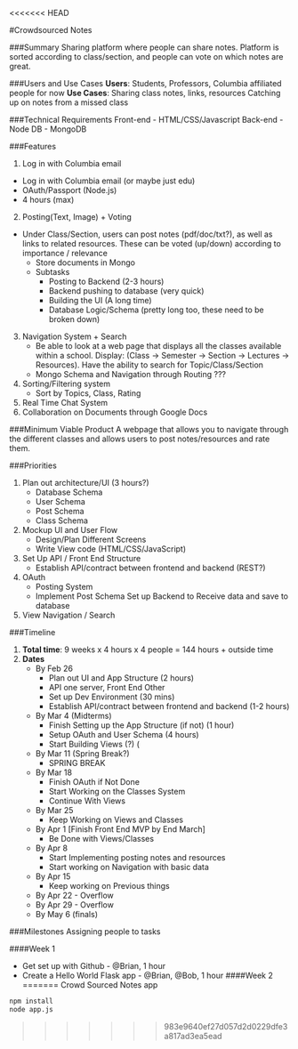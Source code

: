 <<<<<<< HEAD

#Crowdsourced Notes

###Summary
Sharing platform where people can share notes. Platform is sorted according to class/section, and people can vote on which notes are great.

###Users and Use Cases
**Users**: Students, Professors, Columbia affiliated people for now
**Use Cases**:
Sharing class notes, links, resources
Catching up on notes from a missed class

###Technical Requirements
Front-end - HTML/CSS/Javascript
Back-end - Node
DB - MongoDB

###Features
1. Log in with Columbia email
  - Log in with Columbia email (or maybe just edu)
  - OAuth/Passport (Node.js)
  - 4 hours (max)
2. Posting(Text, Image) + Voting
 - Under Class/Section, users can post notes (pdf/doc/txt?), as well as links to related resources. These can be voted (up/down) according to importance / relevance
	- Store documents in Mongo
	- Subtasks
		- Posting to Backend (2-3 hours)
		- Backend pushing to database (very quick)
		- Building the UI (A long time)
		- Database Logic/Schema (pretty long too, these need to be broken down)
3. Navigation System + Search
	- Be able to look at a web page that displays all the classes available within a school. Display: (Class -> Semester -> Section -> Lectures -> Resources). Have the ability to search for Topic/Class/Section
	- Mongo Schema and Navigation through Routing
 ???
4. Sorting/Filtering system
	- Sort by Topics, Class, Rating
5. Real Time Chat System
6. Collaboration on Documents through Google Docs

###Minimum Viable Product
A webpage that allows you to navigate through the different classes and allows users to post notes/resources and rate them.


###Priorities
1. Plan out architecture/UI (3 hours?)
	- Database Schema
	- User Schema
	- Post Schema
	- Class Schema
2. Mockup UI and User Flow
	- Design/Plan Different Screens
	- Write View code (HTML/CSS/JavaScript)
3. Set Up API / Front End Structure
	- Establish API/contract between frontend and backend (REST?)
4. OAuth
	- Posting System
	- Implement Post Schema
Set up Backend to Receive data and save to database
5. View Navigation / Search


###Timeline
1. **Total time**: 9 weeks x 4 hours x 4 people = 144 hours + outside time
2. **Dates**
	- By Feb 26
		- Plan out UI and App Structure (2 hours)
		- API one server, Front End Other
		- Set up Dev Environment (30 mins)
		- Establish API/contract between frontend and backend (1-2 hours)
	- By Mar 4 (Midterms)
		- Finish Setting up the App Structure (if not) (1 hour)
		- Setup OAuth and User Schema (4 hours)
		- Start Building Views (?) (
	- By Mar 11 (Spring Break?)
		- SPRING BREAK
	- By Mar 18
		- Finish OAuth if Not Done
		- Start Working on the Classes System
		- Continue With Views
	- By Mar 25
		- Keep Working on Views and Classes
	- By Apr 1 [Finish Front End MVP by End March]
		- Be Done with Views/Classes
	- By Apr 8
		- Start Implementing posting notes and resources
		- Start working on Navigation with basic data
	- By Apr 15
		- Keep working on Previous things
	- By Apr 22 - Overflow
	- By Apr 29 - Overflow
	- By May 6 (finals)

###Milestones
Assigning people to tasks

####Week 1
 - Get set up with Github - @Brian, 1 hour
 - Create a Hello World Flask app - @Brian, @Bob, 1 hour
####Week 2
=======
Crowd Sourced Notes app

```bash
npm install
node app.js
```
>>>>>>> 983e9640ef27d057d2d0229dfe3a817ad3ea5ead
